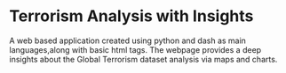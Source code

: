 # Terrorism Analysis with Insights

A web based application created using python and dash as main languages,along with basic html tags.
The webpage provides a deep insights about the Global Terrorism dataset analysis via maps and charts.
